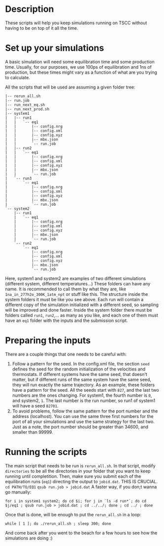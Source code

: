 # Description
These scripts will help you keep simulations running on TSCC without having to be on top of it all the time.

# Set up your simulations
A basic simulation will need some equilibration time and some production time. Usually, for our purposes, we use 100ps of equilibration and 1ns of production, but these times might vary as a function of what are you trying to calculate.

All the scripts that will be used are assuming a given folder tree:
```
|-- rerun_all.sh
|-- run.job
|-- run_next_eq.sh
|-- run_next_prod.sh
|-- system1
|   |-- run1
|   |   `-- eq1
|   |       |-- config.nrg
|   |       |-- config.xml
|   |       |-- config.xyz
|   |       |-- mbx.json
|   |       `-- run.job
|   |-- run2
|   |   `-- eq1
|   |       |-- config.nrg
|   |       |-- config.xml
|   |       |-- config.xyz
|   |       |-- mbx.json
|   |       `-- run.job
|   `-- run3
|       `-- eq1
|           |-- config.nrg
|           |-- config.xml
|           |-- config.xyz
|           |-- mbx.json
|           `-- run.job
`-- system2
    |-- run1
    |   `-- eq1
    |       |-- config.nrg
    |       |-- config.xml
    |       |-- config.xyz
    |       |-- mbx.json
    |       `-- run.job
    `-- run2
        `-- eq1
            |-- config.nrg
            |-- config.xml
            |-- config.xyz
            |-- mbx.json
            `-- run.job
```

Here, system1 and system2 are examples of two different simulations (different system, different temperatures...) These folders can have any name. It is recommended to call them by what they are, like `1na_in_277h2o_300K_1atm_npt` or stuff like this. 
The structure inside the system folders it must be like you see above. Each run will contain a different copy of the simulation initialized with a different seed, so sampling will be improved and done faster.
Inside the system folder there must be folders called `run1`, `run2`,... as many as you like, and each one of them must have an `eq1` folder with the inputs and the submission script. 

# Preparing the inputs
There are a couple things that one needs to be careful with:
1. Follow a pattern for the seed. In the config.xml file, the section `seed` defines the seed for the random initialization of the velocities and thermostats. If different systems have the same seed, that doesn't matter, but if different runs of the same system have the same seed, they will run exactly the same trajectory. As an example, these folders have a pattern for the seed. All the seeds start with `827`, and the last two numbers are the ones changing. For system1, the fourth number is `0`, and system2, `1`. The last number is the run number, so run1 of system1 will have a seed `82701`.
2. To avoid problems, follow the same pattern for the port number and the address (localhost). You can use the same three first numbers for the port of all your simulations and use the same strategy for the last two. Just as a note, the port number should be greater than 34600, and smaller than 99999. 

# Running the scripts
The main script that needs to be run is `rerun_all.sh`. In that script, modify `directories` to be all the directories in your folder that you want to keep running until completition. Then, make sure you submit each of the equilibration runs (`eq1`) directing the output to `jobid.dat`. THIS IS CRUCIAL.
`cd PATH/TO/EQ1`
`qsub run.job > jobid.dat`
A faster way, if you don;t wanna go manually:
```
for i in system1 system2; do cd $i; for j in `ls -d run*`; do cd $j/eq1 ; qsub run.job > jobid.dat ; cd ../../; done ; cd ../ ; done
```

Once that is done, will be enough to put the `rerun_all.sh` in a loop:
```
while [ 1 ]; do ./rerun_all.sh ; sleep 300; done
```
And come back after you went to the beach for a few hours to see how the simulations are doing :)

